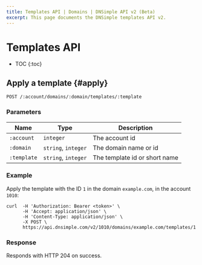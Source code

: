 ```yaml
---
title: Templates API | Domains | DNSimple API v2 (Beta)
excerpt: This page documents the DNSimple templates API v2.
---
```


# Templates API

* TOC
{:toc}


## Apply a template {#apply}

    POST /:account/domains/:domain/templates/:template

### Parameters

Name | Type | Description
-----|------|------------
`:account` | `integer` | The account id
`:domain` | `string`, `integer` | The domain name or id
`:template` | `string`, `integer` | The template id or short name

### Example

Apply the template with the ID `1` in the domain `example.com`, in the account `1010`:

    curl  -H 'Authorization: Bearer <token>' \
          -H 'Accept: application/json' \
          -H 'Content-Type: application/json' \
          -X POST \
          https://api.dnsimple.com/v2/1010/domains/example.com/templates/1

### Response

Responds with HTTP 204 on success.

